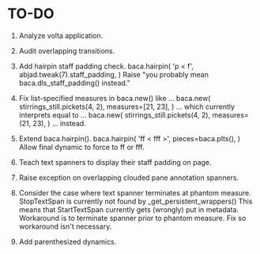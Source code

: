 TO-DO
=====

1.  Analyze volta application.

2.  Audit overlapping transitions.

3.  Add hairpin staff padding check.
        baca.hairpin(
            'p < f',
            abjad.tweak(7).staff_padding,
            )
    Raise "you probably mean baca.dls_staff_padding() instead."

4.  Fix list-specified measures in baca.new() like ...
        baca.new(
            stirrings_still.pickets(4, 2),
            measures=[21, 23],
            )
    ... which currently interprets equal to ...
        baca.new(
            stirrings_still.pickets(4, 2),
            measures=(21, 23),
            )
    ... instead.

5.  Extend baca.hairpin().
        baca.hairpin(
            'ff < fff >',
            pieces=baca.plts(),
            )
    Allow final dynamic to force to ff or fff.

6.  Teach text spanners to display their staff padding on page.

7.  Raise exception on overlapping clouded pane annotation spanners.

8.  Consider the case where text spanner terminates at phantom measure.
    StopTextSpan is currently not found by _get_persistent_wrappers()
    This means that StartTextSpan currently gets (wrongly) put in metadata.
    Workaround is to terminate spanner prior to phantom measure.
    Fix so workaround isn't necessary.

9.  Add parenthesized dynamics.
